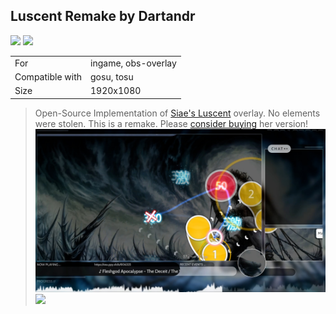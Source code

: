 ## Luscent Remake by Dartandr

<a href="https://github.com/cyperdark/osu-counters/releases/download/1.0.0/victimcrashercompact.by.victimcrasher.zip" target="_blank"><img height="35" src="https://img.shields.io/badge/Download_PP_Counter-67A564?style=for-the-badge&logo=cloud&logoColor=white" /></a>  <a href="https://github.com/Dartandr" target="_blank"><img height="35" src="https://img.shields.io/badge/github-000000?style=for-the-badge&logo=github&logoColor=white" /></a>  

|||
| ------------- | ------------- |
| For | ingame, obs-overlay
| Compatible with | gosu, tosu |
| Size |  1920x1080 |


> Open-Source Implementation of [Siae's Luscent](https://twitter.com/mk_cou/status/1464208290158501894) overlay. No elements were stolen. This is a remake. Please [consider buying](https://gumroad.com/l/Luscent) her version!
<img src="/.github/images/luscent remake by dartandr.jpg" /> <img src="/.github/gifs/luscent remake by dartandr.gif" /> 
